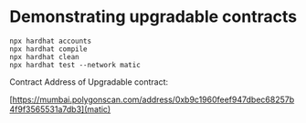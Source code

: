 # Demonstrating upgradable contracts



```shell
npx hardhat accounts
npx hardhat compile
npx hardhat clean
npx hardhat test --network matic

```

Contract Address of Upgradable contract:


[https://mumbai.polygonscan.com/address/0xb9c1960feef947dbec68257b4f9f3565531a7db3](matic)